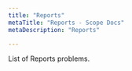 ```yaml
---
title: "Reports"
metaTitle: "Reports - Scope Docs"
metaDescription: "Reports"

---
```


List of Reports problems.